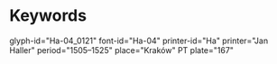 # Keywords
glyph-id="Ha-04_0121"
font-id="Ha-04"
printer-id="Ha"
printer="Jan Haller"
period="1505–1525"
place="Kraków"
PT plate="167"

